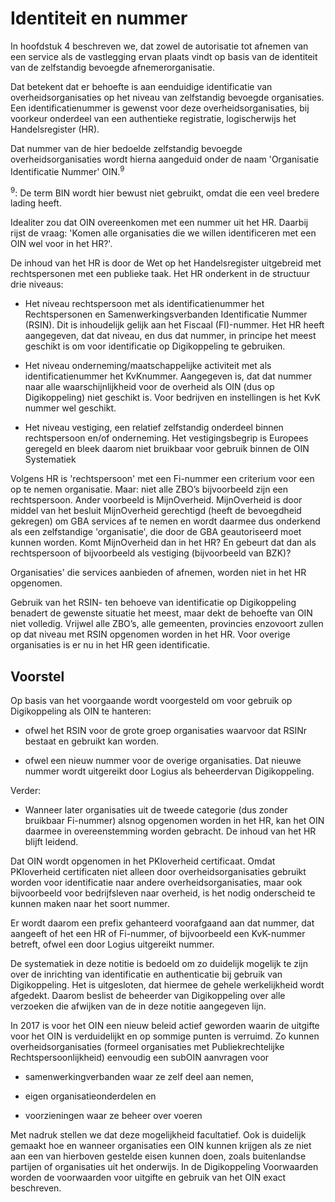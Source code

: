 # Identiteit en nummer

In hoofdstuk 4 beschreven we, dat zowel de autorisatie tot afnemen van een
service als de vastlegging ervan plaats vindt op basis van de identiteit van de
zelfstandig bevoegde afnemerorganisatie.

Dat betekent dat er behoefte is aan eenduidige identificatie van
overheidsorganisaties op het niveau van zelfstandig bevoegde organisaties. Een
identificatienummer is gewenst voor deze overheidsorganisaties, bij voorkeur
onderdeel van een authentieke registratie, logischerwijs het Handelsregister
(HR).

Dat nummer van de hier bedoelde zelfstandig bevoegde overheidsorganisaties wordt
hierna aangeduid onder de naam 'Organisatie Identificatie Nummer' OIN.<sup>9</sup>

<sup>9</sup>: De term BIN wordt hier bewust niet gebruikt, omdat die een veel bredere
    lading heeft.

Idealiter zou dat OIN overeenkomen met een nummer uit het HR. Daarbij rijst de
vraag: 'Komen alle organisaties die we willen identificeren met een OIN wel voor
in het HR?'.

De inhoud van het HR is door de Wet op het Handelsregister uitgebreid met
rechtspersonen met een publieke taak. Het HR onderkent in de structuur drie
niveaus:

- Het niveau rechtspersoon met als identificatienummer het Rechtspersonen en
    Samenwerkingsverbanden Identificatie Nummer (RSIN). Dit is inhoudelijk
    gelijk aan het Fiscaal (FI)-nummer. Het HR heeft aangegeven, dat dat niveau,
    en dus dat nummer, in principe het meest geschikt is om voor identificatie
    op Digikoppeling te gebruiken.

- Het niveau onderneming/maatschappelijke activiteit met als
    identificatienummer het KvKnummer. Aangegeven is, dat dat nummer naar alle
    waarschijnlijkheid voor de overheid als OIN (dus op Digikoppeling) niet
    geschikt is. Voor bedrijven en instellingen is het KvK nummer wel geschikt.

- Het niveau vestiging, een relatief zelfstandig onderdeel binnen
    rechtspersoon en/of onderneming. Het vestigingsbegrip is Europees geregeld
    en bleek daarom niet bruikbaar voor gebruik binnen de OIN Systematiek

Volgens HR is 'rechtspersoon' met een Fi-nummer een criterium voor een op te
nemen organisatie. Maar: niet alle ZBO’s bijvoorbeeld zijn een rechtspersoon.
Ander voorbeeld is MijnOverheid. MijnOverheid is door middel van het besluit
MijnOverheid gerechtigd (heeft de bevoegdheid gekregen) om GBA services af te
nemen en wordt daarmee dus onderkend als een zelfstandige 'organisatie', die
door de GBA geautoriseerd moet kunnen worden. Komt MijnOverheid dan in het HR?
En gebeurt dat dan als rechtspersoon of bijvoorbeeld als vestiging (bijvoorbeeld
van BZK)?

Organisaties' die services aanbieden of afnemen, worden niet in het HR
opgenomen.

Gebruik van het RSIN- ten behoeve van identificatie op Digikoppeling benadert de
gewenste situatie het meest, maar dekt de behoefte van OIN niet volledig.
Vrijwel alle ZBO’s, alle gemeenten, provincies enzovoort zullen op dat niveau
met RSIN opgenomen worden in het HR. Voor overige organisaties is er nu in het
HR geen identificatie.

## Voorstel

Op basis van het voorgaande wordt voorgesteld om voor gebruik op Digikoppeling
als OIN te hanteren:

- ofwel het RSIN voor de grote groep organisaties waarvoor dat RSINr bestaat
    en gebruikt kan worden.

- ofwel een nieuw nummer voor de overige organisaties. Dat nieuwe nummer wordt
    uitgereikt door Logius als beheerdervan Digikoppeling.

Verder:

- Wanneer later organisaties uit de tweede categorie (dus zonder bruikbaar
    Fi-nummer) alsnog opgenomen worden in het HR, kan het OIN daarmee in
    overeenstemming worden gebracht. De inhoud van het HR blijft leidend.

Dat OIN wordt opgenomen in het PKIoverheid certificaat. Omdat PKIoverheid
certificaten niet alleen door overheidsorganisaties gebruikt worden voor
identificatie naar andere overheidsorganisaties, maar ook bijvoorbeeld voor
bedrijfsleven naar overheid, is het nodig onderscheid te kunnen maken naar het
soort nummer.

Er wordt daarom een prefix gehanteerd voorafgaand aan dat nummer, dat aangeeft
of het een HR of Fi-nummer, of bijvoorbeeld een KvK-nummer betreft, ofwel een
door Logius uitgereikt nummer.

De systematiek in deze notitie is bedoeld om zo duidelijk mogelijk te zijn over
de inrichting van identificatie en authenticatie bij gebruik van Digikoppeling.
Het is uitgesloten, dat hiermee de gehele werkelijkheid wordt afgedekt. Daarom
beslist de beheerder van Digikoppeling over alle verzoeken die afwijken van de
in deze notitie aangegeven lijn.

In 2017 is voor het OIN een nieuw beleid actief geworden waarin de uitgifte voor
het OIN is verduidelijkt en op sommige punten is verruimd. Zo kunnen
overheidsorganisaties (formeel organisaties met Publiekrechtelijke
Rechtspersoonlijkheid) eenvoudig een subOIN aanvragen voor

- samenwerkingverbanden waar ze zelf deel aan nemen,

- eigen organisatieonderdelen en

- voorzieningen waar ze beheer over voeren

Met nadruk stellen we dat deze mogelijkheid facultatief. Ook is duidelijk
gemaakt hoe en wanneer organisaties een OIN kunnen krijgen als ze niet aan een
van hierboven gestelde eisen kunnen doen, zoals buitenlandse partijen of
organisaties uit het onderwijs. In de Digikoppeling Voorwaarden worden de
voorwaarden voor uitgifte en gebruik van het OIN exact beschreven.

